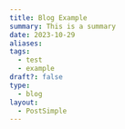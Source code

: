 ```yaml
---
title: Blog Example
summary: This is a summary
date: 2023-10-29
aliases: 
tags:
  - test
  - example
draft?: false
type:
  - blog
layout:
  - PostSimple
---
```



